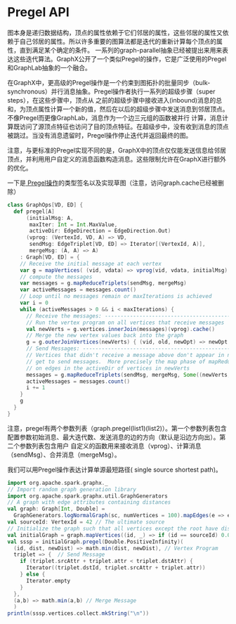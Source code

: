 # Pregel API

图本身是递归数据结构，顶点的属性依赖于它们邻居的属性，这些邻居的属性又依赖于自己邻居的属性。所以许多重要的图算法都是迭代的重新计算每个顶点的属性，直到满足某个确定的条件。
一系列的graph-parallel抽象已经被提出来用来表达这些迭代算法。GraphX公开了一个类似Pregel的操作，它是广泛使用的Pregel和GraphLab抽象的一个融合。

在GraphX中，更高级的Pregel操作是一个约束到图拓扑的批量同步（bulk-synchronous）并行消息抽象。Pregel操作者执行一系列的超级步骤（super steps），在这些步骤中，顶点从
之前的超级步骤中接收进入(inbound)消息的总和，为顶点属性计算一个新的值，然后在以后的超级步骤中发送消息到邻居顶点。不像Pregel而更像GraphLab，消息作为一个边三元组的函数被并行
计算，消息计算既访问了源顶点特征也访问了目的顶点特征。在超级步中，没有收到消息的顶点被跳过。当没有消息遗留时，Pregel操作停止迭代并返回最终的图。

注意，与更标准的Pregel实现不同的是，GraphX中的顶点仅仅能发送信息给邻居顶点，并利用用户自定义的消息函数构造消息。这些限制允许在GraphX进行额外的优化。

一下是[ Pregel操作](https://spark.apache.org/docs/latest/api/scala/index.html#org.apache.spark.graphx.GraphOps@pregel[A](A,Int,EdgeDirection)((VertexId,VD,A)⇒VD,(EdgeTriplet[VD,ED])⇒Iterator[(VertexId,A)],(A,A)⇒A)(ClassTag[A]):Graph[VD,ED])的类型签名以及实现草图（注意，访问graph.cache已经被删除）

```scala
class GraphOps[VD, ED] {
  def pregel[A]
      (initialMsg: A,
       maxIter: Int = Int.MaxValue,
       activeDir: EdgeDirection = EdgeDirection.Out)
      (vprog: (VertexId, VD, A) => VD,
       sendMsg: EdgeTriplet[VD, ED] => Iterator[(VertexId, A)],
       mergeMsg: (A, A) => A)
    : Graph[VD, ED] = {
    // Receive the initial message at each vertex
    var g = mapVertices( (vid, vdata) => vprog(vid, vdata, initialMsg) ).cache()
    // compute the messages
    var messages = g.mapReduceTriplets(sendMsg, mergeMsg)
    var activeMessages = messages.count()
    // Loop until no messages remain or maxIterations is achieved
    var i = 0
    while (activeMessages > 0 && i < maxIterations) {
      // Receive the messages: -----------------------------------------------------------------------
      // Run the vertex program on all vertices that receive messages
      val newVerts = g.vertices.innerJoin(messages)(vprog).cache()
      // Merge the new vertex values back into the graph
      g = g.outerJoinVertices(newVerts) { (vid, old, newOpt) => newOpt.getOrElse(old) }.cache()
      // Send Messages: ------------------------------------------------------------------------------
      // Vertices that didn't receive a message above don't appear in newVerts and therefore don't
      // get to send messages.  More precisely the map phase of mapReduceTriplets is only invoked
      // on edges in the activeDir of vertices in newVerts
      messages = g.mapReduceTriplets(sendMsg, mergeMsg, Some((newVerts, activeDir))).cache()
      activeMessages = messages.count()
      i += 1
    }
    g
  }
}
```

注意，pregel有两个参数列表（graph.pregel(list1)(list2)）。第一个参数列表包含配置参数初始消息、最大迭代数、发送消息的边的方向（默认是沿边方向出）。第二个参数列表包含用户
自定义的函数用来接收消息（vprog）、计算消息（sendMsg）、合并消息（mergeMsg）。

我们可以用Pregel操作表达计算单源最短路径( single source shortest path)。

```scala
import org.apache.spark.graphx._
// Import random graph generation library
import org.apache.spark.graphx.util.GraphGenerators
// A graph with edge attributes containing distances
val graph: Graph[Int, Double] =
  GraphGenerators.logNormalGraph(sc, numVertices = 100).mapEdges(e => e.attr.toDouble)
val sourceId: VertexId = 42 // The ultimate source
// Initialize the graph such that all vertices except the root have distance infinity.
val initialGraph = graph.mapVertices((id, _) => if (id == sourceId) 0.0 else Double.PositiveInfinity)
val sssp = initialGraph.pregel(Double.PositiveInfinity)(
  (id, dist, newDist) => math.min(dist, newDist), // Vertex Program
  triplet => {  // Send Message
    if (triplet.srcAttr + triplet.attr < triplet.dstAttr) {
      Iterator((triplet.dstId, triplet.srcAttr + triplet.attr))
    } else {
      Iterator.empty
    }
  },
  (a,b) => math.min(a,b) // Merge Message
  )
println(sssp.vertices.collect.mkString("\n"))
```